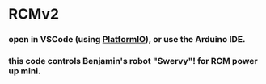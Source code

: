 # RCMv2

### open in VSCode (using [PlatformIO](https://platformio.org/platformio-ide)), or use the Arduino IDE.

### this code controls Benjamin's robot "Swervy"! for RCM power up mini.

